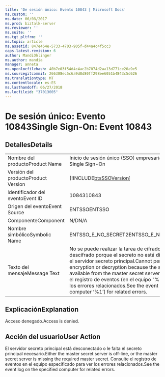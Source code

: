 ```yaml
---
title: 'De sesión único: Evento 10843 | Microsoft Docs'
ms.custom: ''
ms.date: 06/08/2017
ms.prod: biztalk-server
ms.reviewer: ''
ms.suite: ''
ms.tgt_pltfrm: ''
ms.topic: article
ms.assetid: 847e464e-5733-4703-905f-d44a4c4f5cc3
caps.latest.revision: 6
author: MandiOhlinger
ms.author: mandia
manager: anneta
ms.openlocfilehash: 40b7e03f54d4c4ac2b7074d2aa13d771ce20a9e5
ms.sourcegitcommit: 266308ec5c6a9d8d80ff298ee6051b4843c5d626
ms.translationtype: MT
ms.contentlocale: es-ES
ms.lasthandoff: 06/27/2018
ms.locfileid: "37013005"
---
```

# <a name="single-sign-on-event-10843"></a><span data-ttu-id="b0002-102">De sesión único: Evento 10843</span><span class="sxs-lookup"><span data-stu-id="b0002-102">Single Sign-On: Event 10843</span></span>
## <a name="details"></a><span data-ttu-id="b0002-103">Detalles</span><span class="sxs-lookup"><span data-stu-id="b0002-103">Details</span></span>  
  
|                 |                                                                                                                                                                     |
|-----------------|---------------------------------------------------------------------------------------------------------------------------------------------------------------------|
|  <span data-ttu-id="b0002-104">Nombre del producto</span><span class="sxs-lookup"><span data-stu-id="b0002-104">Product Name</span></span>   |                                                                      <span data-ttu-id="b0002-105">Inicio de sesión único (SSO) empresarial</span><span class="sxs-lookup"><span data-stu-id="b0002-105">Enterprise Single Sign-On</span></span>                                                                      |
| <span data-ttu-id="b0002-106">Versión del producto</span><span class="sxs-lookup"><span data-stu-id="b0002-106">Product Version</span></span> |                                                     [!INCLUDE[btsSSOVersion](../includes/btsssoversion-md.md)]                                                      |
|    <span data-ttu-id="b0002-107">Identificador del evento</span><span class="sxs-lookup"><span data-stu-id="b0002-107">Event ID</span></span>     |                                                                                <span data-ttu-id="b0002-108">10843</span><span class="sxs-lookup"><span data-stu-id="b0002-108">10843</span></span>                                                                                |
|  <span data-ttu-id="b0002-109">Origen del evento</span><span class="sxs-lookup"><span data-stu-id="b0002-109">Event Source</span></span>   |                                                                               <span data-ttu-id="b0002-110">ENTSSO</span><span class="sxs-lookup"><span data-stu-id="b0002-110">ENTSSO</span></span>                                                                                |
|    <span data-ttu-id="b0002-111">Componente</span><span class="sxs-lookup"><span data-stu-id="b0002-111">Component</span></span>    |                                                                                 <span data-ttu-id="b0002-112">N/D</span><span class="sxs-lookup"><span data-stu-id="b0002-112">N/A</span></span>                                                                                 |
|  <span data-ttu-id="b0002-113">Nombre simbólico</span><span class="sxs-lookup"><span data-stu-id="b0002-113">Symbolic Name</span></span>  |                                                                         <span data-ttu-id="b0002-114">ENTSSO_E_NO_SECRET2</span><span class="sxs-lookup"><span data-stu-id="b0002-114">ENTSSO_E_NO_SECRET2</span></span>                                                                         |
|  <span data-ttu-id="b0002-115">Texto del mensaje</span><span class="sxs-lookup"><span data-stu-id="b0002-115">Message Text</span></span>   | <span data-ttu-id="b0002-116">No se puede realizar la tarea de cifrado o descifrado porque el secreto no está disponible en el servidor secreto principal.</span><span class="sxs-lookup"><span data-stu-id="b0002-116">Cannot perform encryption or decryption because the secret is not available from the master secret server.</span></span> <span data-ttu-id="b0002-117">Consulte el registro de eventos (en el equipo "%1") para ver los errores relacionados.</span><span class="sxs-lookup"><span data-stu-id="b0002-117">See the event log (on computer ‘%1’) for related errors.</span></span> |
  
## <a name="explanation"></a><span data-ttu-id="b0002-118">Explicación</span><span class="sxs-lookup"><span data-stu-id="b0002-118">Explanation</span></span>  
 <span data-ttu-id="b0002-119">Acceso denegado.</span><span class="sxs-lookup"><span data-stu-id="b0002-119">Access is denied.</span></span>  
  
## <a name="user-action"></a><span data-ttu-id="b0002-120">Acción del usuario</span><span class="sxs-lookup"><span data-stu-id="b0002-120">User Action</span></span>  
 <span data-ttu-id="b0002-121">El servidor secreto principal está desconectado o le falta el secreto principal necesario.</span><span class="sxs-lookup"><span data-stu-id="b0002-121">Either the master secret server is off-line, or the master secret server is missing the required master secret.</span></span> <span data-ttu-id="b0002-122">Consulte el registro de eventos en el equipo especificado para ver los errores relacionados.</span><span class="sxs-lookup"><span data-stu-id="b0002-122">See the event log on the specified computer for related errors.</span></span>